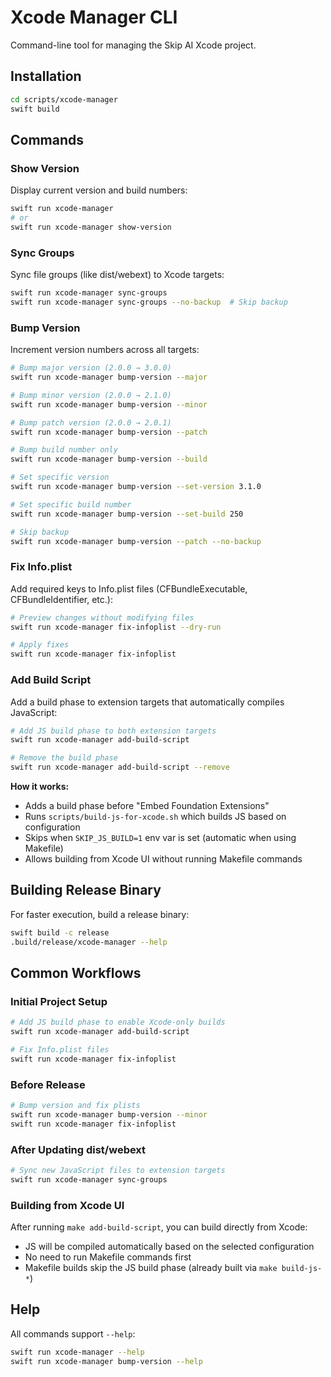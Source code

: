 # Xcode Manager CLI

Command-line tool for managing the Skip AI Xcode project.

## Installation

```bash
cd scripts/xcode-manager
swift build
```

## Commands

### Show Version

Display current version and build numbers:

```bash
swift run xcode-manager
# or
swift run xcode-manager show-version
```

### Sync Groups

Sync file groups (like dist/webext) to Xcode targets:

```bash
swift run xcode-manager sync-groups
swift run xcode-manager sync-groups --no-backup  # Skip backup
```

### Bump Version

Increment version numbers across all targets:

```bash
# Bump major version (2.0.0 → 3.0.0)
swift run xcode-manager bump-version --major

# Bump minor version (2.0.0 → 2.1.0)
swift run xcode-manager bump-version --minor

# Bump patch version (2.0.0 → 2.0.1)
swift run xcode-manager bump-version --patch

# Bump build number only
swift run xcode-manager bump-version --build

# Set specific version
swift run xcode-manager bump-version --set-version 3.1.0

# Set specific build number
swift run xcode-manager bump-version --set-build 250

# Skip backup
swift run xcode-manager bump-version --patch --no-backup
```

### Fix Info.plist

Add required keys to Info.plist files (CFBundleExecutable, CFBundleIdentifier, etc.):

```bash
# Preview changes without modifying files
swift run xcode-manager fix-infoplist --dry-run

# Apply fixes
swift run xcode-manager fix-infoplist
```

### Add Build Script

Add a build phase to extension targets that automatically compiles JavaScript:

```bash
# Add JS build phase to both extension targets
swift run xcode-manager add-build-script

# Remove the build phase
swift run xcode-manager add-build-script --remove
```

**How it works:**
- Adds a build phase before "Embed Foundation Extensions"
- Runs `scripts/build-js-for-xcode.sh` which builds JS based on configuration
- Skips when `SKIP_JS_BUILD=1` env var is set (automatic when using Makefile)
- Allows building from Xcode UI without running Makefile commands

## Building Release Binary

For faster execution, build a release binary:

```bash
swift build -c release
.build/release/xcode-manager --help
```

## Common Workflows

### Initial Project Setup

```bash
# Add JS build phase to enable Xcode-only builds
swift run xcode-manager add-build-script

# Fix Info.plist files
swift run xcode-manager fix-infoplist
```

### Before Release

```bash
# Bump version and fix plists
swift run xcode-manager bump-version --minor
swift run xcode-manager fix-infoplist
```

### After Updating dist/webext

```bash
# Sync new JavaScript files to extension targets
swift run xcode-manager sync-groups
```

### Building from Xcode UI

After running `make add-build-script`, you can build directly from Xcode:
- JS will be compiled automatically based on the selected configuration
- No need to run Makefile commands first
- Makefile builds skip the JS build phase (already built via `make build-js-*`)

## Help

All commands support `--help`:

```bash
swift run xcode-manager --help
swift run xcode-manager bump-version --help
```

